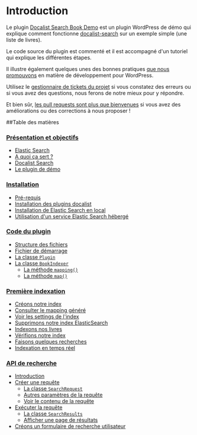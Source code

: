 # Introduction

Le plugin [Docalist Search Book Demo](https://github.com/docalist/docalist-search-book-demo) est un plugin WordPress de démo qui explique comment fonctionne [docalist-search](https://github.com/docalist/docalist-search) sur un exemple simple (une liste de livres).

Le code source du plugin est commenté et il est accompagné d'un tutoriel qui explique les différentes étapes.

Il illustre également quelques unes des bonnes pratiques [que nous promouvons](https://github.com/docalist/docalist-core) en matière de développement pour WordPress.

Utilisez le [gestionnaire de tickets du projet](https://github.com/docalist/docalist-search-book-demo/issues) si vous constatez des erreurs ou si vous avez des questions, nous ferons de notre mieux pour y répondre.

Et bien sûr, [les pull requests sont plus que bienvenues](https://help.github.com/articles/using-pull-requests/) si vous avez des améliorations ou des corrections à nous proposer !

##Table des matières

### [Présentation et objectifs](presentation.md)
  - [Elastic Search](presentation.md#elastic-search)
  - [A quoi ça sert ?](presentation.md#a-quoi-ça-sert-)
  - [Docalist Search](presentation.md#docalist-search)
  - [Le plugin de démo](presentation.md#le-plugin-de-démo)

### [Installation](install.md)
  - [Pré-requis](install.md#pré-requis)
  - [Installation des plugins docalist](install.md#installation-des-plugins-docalist)
  - [Installation de Elastic Search en local](install.md#installation-de-elastic-search-en-local)
  - [Utilisation d'un service Elastic Search hébergé](install.md#utilisation-dun-service-elastic-search-hébergé)

### [Code du plugin](structure.md)
  - [Structure des fichiers](structure.md#structure-des-fichiers)
  - [Fichier de démarrage](structure.md#fichier-de-démarrage)
  - [La classe `Plugin`](structure.md#la-classe-plugin)
  - [La classe `BookIndexer`](structure.md#la-classe-bookindexer)
    - [La méthode `mapping()`](structure.md#la-méthode-mapping)
    - [La méthode `map()`](structure.md#la-méthode-map)

### [Première indexation](indexing.md)
  - [Créons notre index](indexing.md#créons-notre-index)
  - [Consulter le mapping généré](indexing.md#consulter-le-mapping-généré)
  - [Voir les settings de l'index](indexing.md#voir-les-settings-de-lindex)
  - [Supprimons notre index ElasticSearch](indexing.md#supprimons-notre-index-elasticsearch)
  - [Indexons nos livres](indexing.md#indexons-nos-livres)
  - [Vérifions notre index](indexing.md#vérifions-notre-index)
  - [Faisons quelques recherches](indexing.md#faisons-quelques-recherches)
  - [Indexation en temps réel](indexing.md#indexation-en-temps-réel)

### [API de recherche](searchapi.md)
  - [Introduction](searchapi.md#introduction)
  - [Créer une requête](searchapi.md#créer-une-requête)
    - [La classe `SearchRequest`](searchapi.md#la-classe-searchrequest)
    - [Autres paramètres de la requête](searchapi.md#autres-paramètres-de-la-requête)
    - [Voir le contenu de la requête](searchapi.md#voir-le-contenu-de-la-requête)
  - [Exécuter la requête](searchapi.md#exécuter-la-requête)
    - [La classe `SearchResults`](searchapi.md#la-classe-searchresults)
    - [Afficher une page de résultats](searchapi.md#afficher-une-page-de-résultats)
  - [Créons un formulaire de recherche utilisateur](searchapi.md#créons-un-formulaire-de-recherche-utilisateur)

